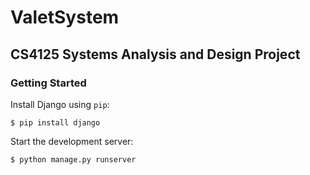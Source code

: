 # ValetSystem

## CS4125 Systems Analysis and Design Project

### Getting Started

Install Django using `pip`:

```shell
$ pip install django
```

Start the development server:

```shell
$ python manage.py runserver
```
